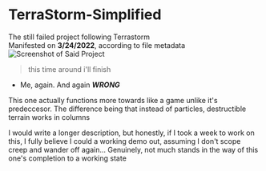 # TerraStorm-Simplified
 The still failed project following Terrastorm  
 Manifested on **3/24/2022**, according to file metadata
![Screenshot of Said Project]("/screenshot.png")

> this time around i'll finish
- Me, again. And again ***WRONG***

This one actually functions more towards like a game unlike it's predeccesor. 
The difference being that instead of particles, destructible terrain works in columns

I would write a longer description, but honestly, if I took a week to work on this, I fully believe I could a working demo out, assuming I don't scope creep and wander off again...
Genuinely, not much stands in the way of this one's completion to a working state